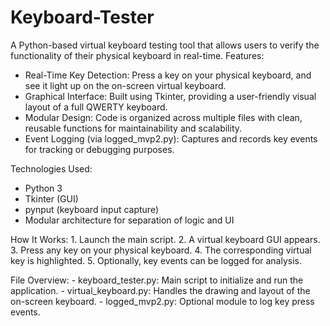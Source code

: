 # Keyboard-Tester

A Python-based virtual keyboard testing tool that allows users to verify the functionality of their physical keyboard in real-time.
Features: 
   - Real-Time Key Detection: Press a key on your physical keyboard, and see it light up on the on-screen virtual keyboard.
   - Graphical Interface: Built using Tkinter, providing a user-friendly visual layout of a full QWERTY keyboard.
   - Modular Design: Code is organized across multiple files with clean, reusable functions for maintainability and scalability.
   - Event Logging (via logged_mvp2.py): Captures and records key events for tracking or debugging purposes.


Technologies Used:
  - Python 3
  - Tkinter (GUI)
  - pynput (keyboard input capture)
  - Modular architecture for separation of logic and UI

How It Works: 
    1. Launch the main script.
    2. A virtual keyboard GUI appears.
    3. Press any key on your physical keyboard.
    4. The corresponding virtual key is highlighted.
    5. Optionally, key events can be logged for analysis.

File Overview:
    - keyboard_tester.py: Main script to initialize and run the application.
    - virtual_keyboard.py: Handles the drawing and layout of the on-screen keyboard.
    - logged_mvp2.py: Optional module to log key press events.
